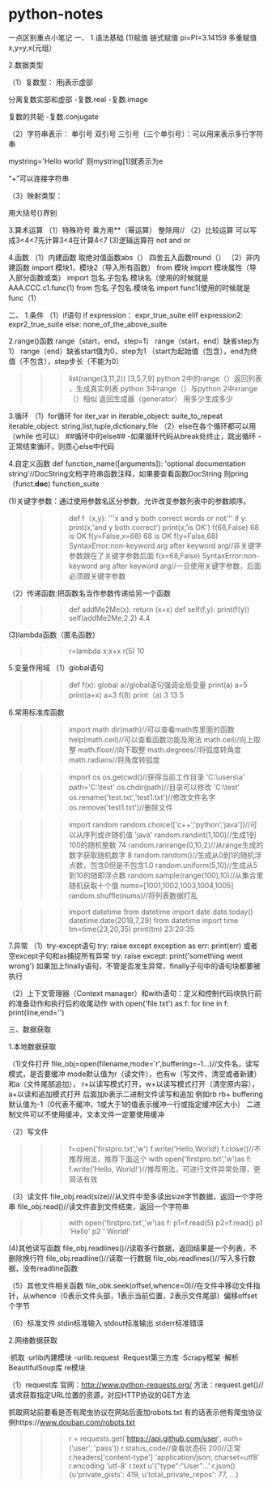 # python-notes
一点区别重点小笔记
一、
1.语法基础
(1)赋值
链式赋值
pi=PI=3.14159
多重赋值
x,y=y,x(元组）


2.数据类型


（1）复数型：
用j表示虚部

分离复数实部和虚部
-复数.real
-复数.image

复数的共轭
-复数.conjugate


（2）字符串表示：
单引号
双引号
三引号（三个单引号）：可以用来表示多行字符串

mystring='Hello world'
则mystring[1]就表示为e

“+”可以连接字符串


（3）映射类型：

用大括号{}界别



3.算术运算
（1）特殊符号
乘方用**（幂运算）
整除用//
（2）比较运算
可以写成3<4<7先计算3<4在计算4<7
(3)逻辑运算符
not and or

4.函数
（1）内建函数
取绝对值函数abs（） 四舍五入函数round（）
（2）非内建函数 
import 模块1，模块2（导入所有函数）
from 模块 import 模块属性（导入部分函数或类）
import 包名.子包名.模块名（使用的时候就是AAA.CCC.c1.func(1)
from 包名.子包名.模块名 import func1(使用的时候就是func（1）


二、
1.条件
（1）if语句
if expression：
    expr_true_suite
 elif expression2:
    expr2_true_suite
 else:
    none_of_the_above_suite
  
2.range()函数
range（start，end，step=1）
range（start，end）缺省step为1）
range（end）缺省start值为0，step为1
（start为起始值（包含），end为终值（不包含），step步长（不能为0）
>>>list(range(3,11,2))
>>>[3,5,7,9]
python 2中的range（）返回列表 ，生成真实列表
python 3中range（）与python 2中xrange（）相似 返回生成器（generator） 用多少生成多少

3.循环
（1）for循环
for iter_var in iterable_object:
    suite_to_repeat
iterable_object: string,list,tuple,dictionary,file
（2）else在各个循环都可以用（while 也可以）
##循环中的else##
-如果循环代码从break处终止，跳出循环
-正常结束循环，则质心else中代码

4.自定义函数
def function_name([arguments]):
    'optional documentation string'//DocString文档字符串函数注释，如果要查看函数DocString 则pring（funct.__doc__)
    function_suite
    
(1)关键字参数：通过使用参数名区分参数，允许改变参数列表中的参数顺序。
>>>def f（x,y):
    '''x and y both correct words or not'''
    if y:
    print(x,'and y both correct')
    print(x,'is OK')
>>>f(68,False)
68 is OK
>>>f(y=False,x=68)
68 is OK
>>>f(y=False,68)
SyntaxError:non-keyword arg after keyword arg//非关键字参数跟在了关键字参数后面
>>>f(x=68,False)
SyntaxError:non-keyword arg after keyword arg//一旦使用关键字参数，后面必须跟关键字参数

（2）传递函数:把函数名当作参数传递给另一个函数
>>>def addMe2Me(x):
    return (x+x)
>>>def self(f,y):
    print(f(y))
>>>self(addMe2Me,2.2)
4.4

(3)lambda函数（匿名函数）
>>>r=lambda x:x+x
>>>r(5)
10

5.变量作用域
（1）global语句
>>>def f(x):
    global a//global语句强调全局变量
    print(a)
    a=5
    print(a+x)
a=3
f(8)
print（a)
3 13 5

6.常用标准库函数
>>>import math
>>>dir(math)//可以查看math库里面的函数
>>>help(math.ceil)//可以查看函数功能及用法
math.ceil//向上取整
math.floor//向下取整
math.degrees//将弧度转角度
math.radians//将角度转弧度

>>>import os
>>>os.getcwd()//获得当前工作目录
'C:\\users\\a'
>>>path='C:\\test'
>>>os.chdir(path)//目录可以修改
'C:\\test'
>>>os.rename('test.txt','test1.txt')//修改文件名字
>>>os.remove('test1.txt')//删除文件

>>>import random
>>>random.choice(['c++','python','java'])//可以从序列或许随机值
'java'
>>>random.randint(1,100)//生成1到100的随机整数
74
>>>random.ranrange(0,10,2)//从range生成的数字获取随机数字
8
>>>random.random()//生成从0到1的随机浮点数，包含0但是不包含1.0
>>>random.uniform(5,10)//生成从5到10的随即浮点数
>>>random.sample(range(100),10)//从集合里随机获取十个值
>>>nums=[1001,1002,1003,1004,1005]
>>>random.shuffle(nums)//将列表数据打乱


>>>import datetime
>>>from datetime import date
>>>date.today()
datetime.date(2018,7,29)
>>>from datetime inport time
>>>tm=time(23,20,35)
>>>print(tm)
23:20:35

7.异常
（1）try-except语句
try:
    raise
except exception as err:
    print(err)
或者空except子句和as捕捉所有异常
try:
    raise
except:
    print('something went wrong')
如果加上finally语句，不管是否发生异常，finally子句中的语句块都要被执行

（2）上下文管理器（Context manager）和with语句：定义和控制代码块执行前的准备动作和执行后的收尾动作
with open('file.txt') as f:
    for line in f:
        print(line,end='')
    
三、数据获取


1.本地数据获取


（1)文件打开
file_obj=open(filename,mode='r',buffering=-1...)//文件名，读写模式，是否要缓冲
mode默认值为r（读文件），也有w（写文件，清空或者新建）和a（文件尾部追加），
r+以读写模式打开，w+以读写模式打开（清空原内容），a+以读和追加模式打开
后面加b表示二进制文件读写和追加 例如rb rb+
buffering默认值为-1（0代表不缓冲，1或大于1的值表示缓冲一行或指定缓冲区大小）
二进制文件可以不使用缓冲，文本文件一定要使用缓冲

（2）写文件
>>>f=open('firstpro.txt','w')
>>>f.write('Hello,World!)
>>>f.close()//不推荐用法，推荐下面这个
>>>with open('firstpro.txt','w')as f:
        f.write('Hello, World!')//推荐用法，可进行文件异常处理，更简洁有效
        
（3）读文件
file_obj.read(size)//从文件中至多读出size字节数据，返回一个字符串
file_obj.read()//读文件直到文件结束，返回一个字符串
>>>with open('firstpro.txt','w')as f:
        p1=f.read(5)
        p2=f.read()
>>>p1
'Hello'
>>>p2
' World!'

(4)其他读写函数
file_obj.readlines()//读取多行数据，返回结果是一个列表，不删除换行符
file_obj.readline()//读取一行数据
file_obj.readlines()//写入多行数据，没有readline函数

（5）其他文件相关函数
file_obk.seek(offset,whence=0)//在文件中移动文件指针，从whence（0表示文件头部，1表示当前位置，2表示文件尾部）偏移offset个字节

（6）标准文件
stdin标准输入
stdout标准输出
stderr标准错误

2.网络数据获取

·抓取
    ·urlib内建模块
        -urlib.request
    ·Request第三方库
    ·Scrapy框架
·解析
    BeautifulSoup库
    re模块
    
（1）request库
官网：http://www.python-requests.org/
方法：request.get()//请求获取指定URL位置的资源，对应HTTP协议的GET方法

抓取网站前要看是否有爬虫协议在网站后面加robots.txt 有的话表示他有爬虫协议 例https://www.douban.com/robots.txt

>>> r = requests.get('https://api.github.com/user', auth=('user', 'pass'))
>>> r.status_code//查看状态码
200//正常
>>> r.headers['content-type']
'application/json; charset=utf8'
>>> r.encoding
'utf-8'
>>> r.text
u'{"type":"User"...'
>>> r.json()
{u'private_gists': 419, u'total_private_repos': 77, ...}

